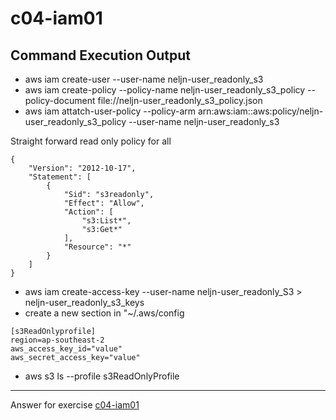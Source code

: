 # c04-iam01

## Command Execution Output
- aws iam create-user --user-name neljn-user_readonly_s3
- aws iam create-policy --policy-name neljn-user_readonly_s3_policy --policy-document file://neljn-user_readonly_s3_policy.json
- aws iam attatch-user-policy --policy-arm arn:aws:iam:<accountid>:aws:policy/neljn-user_readonly_s3_policy --user-name neljn-user_readonly_s3

Straight forward read only policy for all
```
{
    "Version": "2012-10-17",
    "Statement": [
        {
            "Sid": "s3readonly",
            "Effect": "Allow",
            "Action": [
                "s3:List*",
                "s3:Get*"
            ],
            "Resource": "*"
        }
    ]
}
```
- aws iam create-access-key --user-name neljn-user_readonly_S3 > neljn-user_readonly_s3_keys
- create a new section in "~/.aws/config
```
[s3ReadOnlyprofile]
region=ap-southeast-2
aws_access_key_id="value"
aws_secret_access_key="value"
```
- aws s3 ls --profile s3ReadOnlyProfile


<!-- Don't change anything below this point-->
<!-- Before commiting, remove both commented lines--> 
***
Answer for exercise [c04-iam01](https://github.com/devopsacademyau/academy/blob/4d3701fa0791064e8a5b737acae52c992faaa07e/classes/04class/exercises/c04-iam01/README.md)


